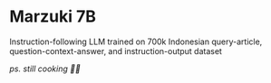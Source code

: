 # Marzuki 7B

Instruction-following LLM trained on 700k Indonesian query-article, question-context-answer, and instruction-output dataset

*ps. still cooking 👨‍🍳*
